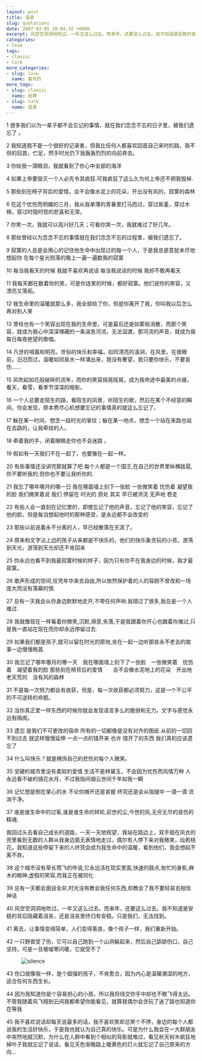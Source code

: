 ```yaml
---
layout: post
title: 语录
slug: quotations
date: 2007-03-05 20:04:32 +0800
excerpt: 风空空洞洞地吹过。一年又这么过去。而来年，还要这么过去。我不知道是安稳的背后隐藏着沮丧，还是沮丧里终归有安稳。只是我们，无法找到。
categories:
- love
tags:
- classic
- talk
more_categories:
- slug: love
  name: 喜欢的
more_tags:
- slug: classic
  name: 经典
- slug: talk
  name: 语录
---
```


1 很多我们以为一辈子都不会忘记的事情，就在我们念念不忘的日子里，被我们遗忘了 。

2 我知道我不是一个很好的记录者，但我比任何人都喜欢回首自己来时的路，我不但的回首，伫足，然手时光仍下我轰轰烈烈的向前奔去。

3 你给我一滴眼泪，我就看到了你心中全部的海洋


4 如果上帝要毁灭一个人必先令其疯狂.可我疯狂了这么久为何上帝还不把我毁掉.

5 那些刻在椅子背后的爱情，会不会像水泥上的花朵，开出没有风的，寂寞的森林

6 在这个忧伤而明媚的三月，我从我单薄的青春里打马而过，穿过紫堇，穿过木棉，穿过时隐时现的悲喜和无常。

7 你笑一次，我就可以高兴好几天；可看你哭一次，我就难过了好几年。

8 那些曾经以为念念不忘的事情就在我们念念不忘的过程里，被我们遗忘了。

9 寂寞的人总是会用心的记住他生命中出现过的每一个人，于是我总是意犹未尽地想起你 在每个星光陨落的晚上一遍一遍数我的寂寞

10 每当我看天的时候 我就不喜欢再说话 每当我说话的时候 我却不敢再看天

11 我每天都在数着你的笑，可是你连笑的时候，都好寂寞。他们说你的笑容，又漂亮又落拓。

12 我生命里的温暖就那么多，我全部给了你，但是你离开了我，你叫我以后怎么再对别人笑

13 曾经也有一个笑容出现在我的生命里，可是最后还是如雾般消散，而那个笑容，就成为我心中深深埋藏的一条湍急河流，无法泅渡，那河流的声音，就成为我每日每夜绝望的歌唱。

14 凡世的喧嚣和明亮，世俗的快乐和幸福，如同清亮的溪涧，在风里，在我眼前，汨汨而过，温暖如同泉水一样涌出来，我没有奢望，我只要你快乐，不要哀伤……

15 风吹起如花般破碎的流年，而你的笑容摇晃摇晃，成为我命途中最美的点缀，看天，看雪，看季节深深的暗影。

16 一个人总要走陌生的路，看陌生的风景，听陌生的歌，然后在某个不经意的瞬间，你会发现，原本费尽心机想要忘记的事情真的就这么忘记了。

17 躲在某一时间，想念一段时光的掌纹；躲在某一地点，想念一个站在来路也站在去路的，让我牵挂的人。

18 牵着我的手，闭着眼睛走你也不会迷路 。

19 假如有一天我们不在一起了，也要像在一起一样。

20 有些事情还没讲完那就算了吧.每个人都是一个国王,在自己的世界里纵横跋扈,你不要听我的,但你也不要让我听你的.

21 我忘了哪年哪月的哪一日 我在哪面墙上刻下一张脸 一张微笑着 忧伤着 凝望我的脸 我们微笑着说 我们 停留在 时光的 原处 其实 早已被洪流 无声地 卷走

22 有些人会一直刻在记忆里的，即使忘记了他的声音，忘记了他的笑容，忘记了他的脸，但是每当想起他时的那种感受，是永远都不会改变的

23 那些以前说着永不分离的人，早已经散落在天涯了。

24 原来和文字沾上边的孩子从来都是不快乐的，他们的快乐象贪玩的小孩，游荡到天光，游荡到天光却还不肯回来

25 你永远也看不到我最寂寞时候的样子，因为只有你不在我身边的时候，我才最寂寞。

26 歌声形成的空间,任凭年华来去自由,所以依然保护着的人的容颜不曾改和一场庞大而没有落幕的恨.

27 总有一天我会从你身边默默地走开,不带任何声响.我错过了很多,我总是一个人难过.

28 我就像现在一样看着你微笑,沉默,得意,失落,于是我跟着你开心也跟着你难过,只是我一直站在现在而你却永远停留过去.

29 如果我们都是孩子,就可以留在时光的原地,坐在一起一边听那些永不老去的故事一边慢慢皓首.

30 我忘记了哪年哪月的哪一天　我在哪面墙上刻下了一张脸　一张微笑着　忧伤着　凝望着我的脸 那些刻在椅背后的爱情　　会不会像水泥地上的花朵　开出地老天荒的　没有风的森林

31 不是每一次努力都会有收获，但是，每一次收获都必须努力，这是一个不公平的不可逆转的命题。

32 当你真正爱一样东西的时候你就会发现语言多么的脆弱和无力。文字与感觉永远有隔阂。

33 遗忘 是我们不可更改的宿命 所有的一切都像是没有对齐的图纸 从前的一切回不到过去 就这样慢慢延伸 一点一点的错开来 也许 错开了的东西 我们真的应该遗忘了

34 什么叫快乐？就是掩饰自己的悲伤对每个人微笑。

35 坚硬的城市里没有柔软的爱情 生活不是林黛玉，不会因为忧伤而风情万种 人永远看不破的镜花水月，不过我指间烟云世间千年如我一瞬

36 记忆想是倒在掌心的水 不论你摊开还是紧握 终究还是会从指缝中 一滴一滴 流淌干净。

37 谁是谁生命中的过客,谁是谁生命的转轮,前世的尘,今世的风,无穷无尽的哀伤的精魂.

我回过头去看自己成长的道路，一天一天地观望，我站在路边上，双手插在风衣的兜里看到无数的人群从我身边面无表情地走过，偶尔有人停下来对我微笑，灿若桃花。我知道这些停留下来的人终究会成为我生命中的温暖，看到他们，我会想起不离不弃。

38 这个城市没有草长莺飞的传说,它永远活在现实里面,快速的鼓点,匆忙的身影,麻木的眼神,虚假的笑容,而我正在被同化

39 总有一天都会面目全非,时光没有教会我任何东西,却教会了我不要轻易去相信神话

40 风空空洞洞地吹过。一年又这么过去。而来年，还要这么过去。我不知道是安稳的背后隐藏着沮丧，还是沮丧里终归有安稳。只是我们，无法找到。

41 离去，让事情变得简单，人们变得善良，像个孩子一样，我们重新开始。

42 一只野兽受了伤，它可以自己跑到一个山洞躲起来，然后自己舔舔伤口，自己坚持，可是一旦被嘘寒问暖，它就受不了

<figure>
	<img src="{{ site.path.uploads }}2007/03/05/quotations/silence.jpg" alt="silence" />
</figure>

43 伤口就像我一样，是个倔强的孩子，不肯愈合，因为内心是温暖潮湿的地方，适合任何东西生长。

44 因为我知道你是个容易担心的小孩，所以我将线交你手中却也不敢飞得太远。不管我随着风飞翔到云间我都希望你能看见，就算我偶尔会贪玩了迷了路也知道你在等我

45 我不喜欢说话却每天说最多的话，我不喜欢笑却总笑个不停，身边的每个人都说我的生活好快乐，于是我也就认为自己真的快乐。可是为什么我会在一大群朋友中突然地就沉默，为什么在人群中看到个相似的背影就难过，看见秋天树木疯狂地掉叶子我就忘记了说话，看见天色渐晚路上暖黄色的灯火就忘记了自己原来的方向...

